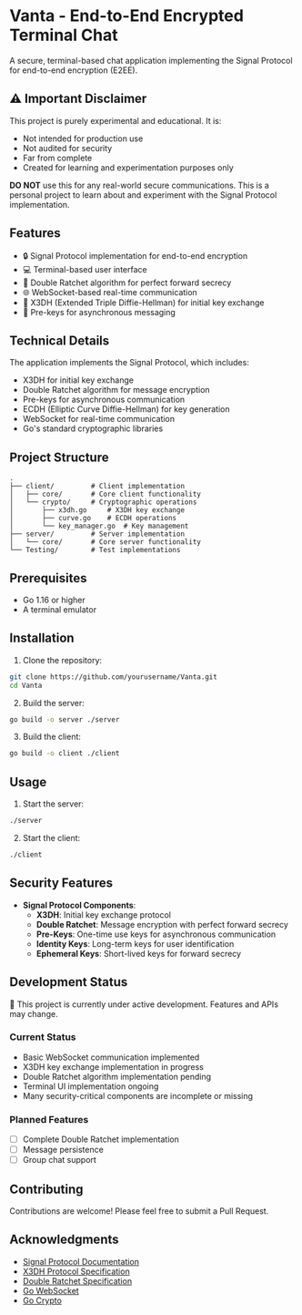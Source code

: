 # Vanta - End-to-End Encrypted Terminal Chat

A secure, terminal-based chat application implementing the Signal Protocol for end-to-end encryption (E2EE).

## ⚠️ Important Disclaimer

This project is purely experimental and educational. It is:
- Not intended for production use
- Not audited for security
- Far from complete
- Created for learning and experimentation purposes only

**DO NOT** use this for any real-world secure communications. This is a personal project to learn about and experiment with the Signal Protocol implementation.

## Features

- 🔒 Signal Protocol implementation for end-to-end encryption
- 💻 Terminal-based user interface
- 🔑 Double Ratchet algorithm for perfect forward secrecy
- 🌐 WebSocket-based real-time communication
- 🔄 X3DH (Extended Triple Diffie-Hellman) for initial key exchange
- 🔐 Pre-keys for asynchronous messaging

## Technical Details

The application implements the Signal Protocol, which includes:
- X3DH for initial key exchange
- Double Ratchet algorithm for message encryption
- Pre-keys for asynchronous communication
- ECDH (Elliptic Curve Diffie-Hellman) for key generation
- WebSocket for real-time communication
- Go's standard cryptographic libraries

## Project Structure

```
.
├── client/         # Client implementation
│   ├── core/       # Core client functionality
│   └── crypto/     # Cryptographic operations
│       ├── x3dh.go     # X3DH key exchange
│       ├── curve.go    # ECDH operations
│       └── key_manager.go  # Key management
├── server/         # Server implementation
│   └── core/       # Core server functionality
└── Testing/        # Test implementations
```

## Prerequisites

- Go 1.16 or higher
- A terminal emulator

## Installation

1. Clone the repository:
```bash
git clone https://github.com/yourusername/Vanta.git
cd Vanta
```

2. Build the server:
```bash
go build -o server ./server
```

3. Build the client:
```bash
go build -o client ./client
```

## Usage

1. Start the server:
```bash
./server
```

2. Start the client:
```bash
./client
```

## Security Features

- **Signal Protocol Components**:
  - **X3DH**: Initial key exchange protocol
  - **Double Ratchet**: Message encryption with perfect forward secrecy
  - **Pre-Keys**: One-time use keys for asynchronous communication
  - **Identity Keys**: Long-term keys for user identification
  - **Ephemeral Keys**: Short-lived keys for forward secrecy

## Development Status

🚧 This project is currently under active development. Features and APIs may change.

### Current Status
- Basic WebSocket communication implemented
- X3DH key exchange implementation in progress
- Double Ratchet algorithm implementation pending
- Terminal UI implementation ongoing
- Many security-critical components are incomplete or missing

### Planned Features
- [ ] Complete Double Ratchet implementation
- [ ] Message persistence
- [ ] Group chat support

## Contributing

Contributions are welcome! Please feel free to submit a Pull Request.

## Acknowledgments

- [Signal Protocol Documentation](https://signal.org/docs/)
- [X3DH Protocol Specification](https://signal.org/docs/specifications/x3dh/)
- [Double Ratchet Specification](https://signal.org/docs/specifications/doubleratchet/)
- [Go WebSocket](https://pkg.go.dev/golang.org/x/net/websocket)
- [Go Crypto](https://pkg.go.dev/crypto) 